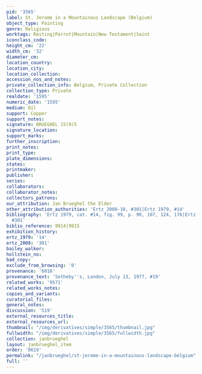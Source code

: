 ```yaml
---
pid: '3565'
label: St. Jerome in a Mountainous Landscape (Belgium)
object_type: Painting
genre: Religious
worktags: Resting|Parrot|Mountain|New Testament|Saint
iconclass_code:
height_cm: '22'
width_cm: '32'
diameter_cm:
location_country:
location_city:
location_collection:
accession_nos_and_notes:
private_collection_info: Belgium, Private Collection
collection_type: Private
realdate: '1595'
numeric_date: '1595'
medium: Oil
support: Copper
support_notes:
signature: BRUEGHEL 15(9)5
signature_location:
support_marks:
further_inscription:
print_notes:
print_type:
plate_dimensions:
states:
printmaker:
publisher:
series:
collaborators:
collaborator_notes:
collectors_patrons:
our_attribution: Jan Brueghel the Elder
other_attribution_authorities: 'Ertz 2008-10, #301|Ertz 1979, #14'
bibliography: 'Ertz 1979, cat. #14, fig. 99, p. 90, 107, 124, 176|Ertz 2008-10, cat.
  #301'
biblio_reference: 9914|9915
exhibition_history:
ertz_1979: '14'
ertz_2008: '301'
bailey_walker:
hollstein_no:
bad_copy:
exclude_from_browsing: '0'
provenance: '6018'
provenance_text: 'Sotheby''s, London, July 13, 1977, #19'
related_works: '9571'
related_works_notes:
copies_and_variants:
curatorial_files:
general_notes:
discussion: '519'
external_resources_title:
external_resources_url:
thumbnail: "/img/derivatives/simple/3565/thumbnail.jpg"
fullwidth: "/img/derivatives/simple/3565/fullwidth.jpg"
collection: janbrueghel
layout: janbrueghel_item
order: '0619'
permalink: "/janbrueghel/st-jerome-in-a-mountainous-landscape-belgium"
full: ''
---
```

